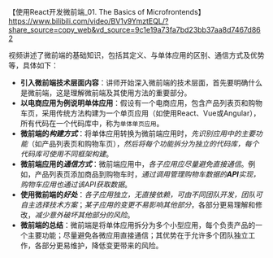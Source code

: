 【使用React开发微前端_01. The Basics of Microfrontends】 https://www.bilibili.com/video/BV1v9YmztEQL/?share_source=copy_web&vd_source=9c1e19a73fa7bd23bb37aa8d7467d862

视频讲述了微前端的基础知识，包括其定义、与单体应用的区别、通信方式及优势等，具体如下：
- **引入微前端技术层面内容**：讲师开始深入微前端的技术层面，首先要明确什么是微前端，这是理解微前端及其使用方法的重要部分。
- **以电商应用为例说明单体应用**：假设有一个电商应用，包含产品列表页和购物车页，采用传统方法构建为一个单页应用（如使用React、Vue或Angular），所有代码在一个代码库中，称为`单体单页应用`。
- **微前端的*构建方式***：将单体应用转换为微前端应用时，*先识别应用中的主要功能*（如产品列表页和购物车页），*然后将每个功能拆分为独立的代码库，每个代码库可使用不同框架构建*。
- **微前端应用的*通信方式***：微前端应用中，*各子应用应尽量避免直接通信*。例如，产品列表页添加商品到购物车时，*通过调用管理购物车数据的**API**实现，购物车应用也通过该API获取数据*。
- **使用微前端的*好处***：*各子应用独立，无直接依赖，可由不同团队开发，团队可自主选择技术方案*；*某子应用的变更不易影响其他部分*，各部分更易理解和修改，*减少意外破坏其他部分的风险*。
- **微前端的总结**：微前端是将单体应用拆分为多个小型应用，每个负责产品的一个主要功能；尽量避免各微应用直接通信；其优势在于允许多个团队独立工作，各部分更易维护，降低变更带来的风险。